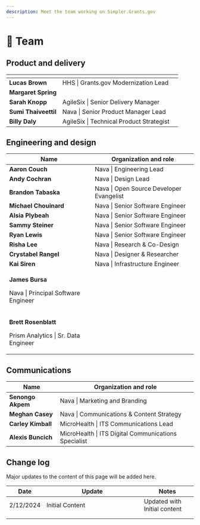 ```yaml
---
description: Meet the team working on Simpler.Grants.gov
---
```


# 👋 Team

## Product and delivery

<table data-card-size="large" data-view="cards"><thead><tr><th></th><th></th><th data-hidden></th></tr></thead><tbody><tr><td><strong>Lucas Brown</strong></td><td>HHS | Grants.gov Modernization Lead</td><td></td></tr><tr><td><strong>Margaret Spring</strong></td><td></td><td></td></tr><tr><td><strong>Sarah Knopp</strong></td><td>AgileSix | Senior Delivery Manager</td><td></td></tr><tr><td><strong>Sumi Thaiveettil</strong></td><td>Nava | Senior Product Manager Lead</td><td></td></tr><tr><td><strong>Billy Daly</strong></td><td>AgileSix | Technical Product Strategist</td><td></td></tr></tbody></table>

## Engineering and design

<table data-card-size="large" data-column-title-hidden data-view="cards"><thead><tr><th>Name</th><th>Organization and role</th></tr></thead><tbody><tr><td><strong>Aaron Couch</strong></td><td>Nava | Engineering Lead</td></tr><tr><td><strong>Andy Cochran</strong></td><td>Nava | Design Lead</td></tr><tr><td><strong>Brandon Tabaska</strong></td><td>Nava | Open Source Developer Evangelist</td></tr><tr><td><strong>Michael Chouinard</strong></td><td>Nava | Senior Software Engineer</td></tr><tr><td><strong>Alsia Plybeah</strong></td><td>Nava | Senior Software Engineer</td></tr><tr><td><strong>Sammy Steiner</strong></td><td>Nava | Senior Software Engineer</td></tr><tr><td><strong>Ryan Lewis</strong></td><td>Nava | Senior Software Engineer</td></tr><tr><td><strong>Risha Lee</strong></td><td>Nava | Research &#x26; Co-Design</td></tr><tr><td><strong>Crystabel Rangel</strong></td><td>Nava | Designer &#x26; Researcher</td></tr><tr><td><strong>Kai Siren</strong></td><td>Nava | Infrastructure Engineer</td></tr><tr><td><p><strong>James Bursa</strong> </p><p> Nava | Principal Software Engineer</p></td><td></td></tr><tr><td><p><strong>Brett Rosenblatt</strong> </p><p>Prism Analytics | Sr. Data Engineer</p></td><td></td></tr></tbody></table>

## Communications

<table data-card-size="large" data-column-title-hidden data-view="cards"><thead><tr><th>Name</th><th>Organization and role</th></tr></thead><tbody><tr><td><strong>Senongo Akpem</strong></td><td>Nava | Marketing and Branding</td></tr><tr><td><strong>Meghan Casey</strong></td><td>Nava | Communications &#x26; Content Strategy</td></tr><tr><td><strong>Carley Kimball</strong></td><td>MicroHealth | ITS Communications Lead</td></tr><tr><td><strong>Alexis Buncich</strong></td><td>MicroHealth | ITS Digital Communications Specialist</td></tr></tbody></table>

## Change log

Major updates to the content of this page will be added here.

<table><thead><tr><th>Date</th><th width="246">Update</th><th>Notes</th></tr></thead><tbody><tr><td>2/12/2024</td><td>Initial Content</td><td>Updated with Initial content</td></tr><tr><td></td><td></td><td></td></tr><tr><td></td><td></td><td></td></tr></tbody></table>
